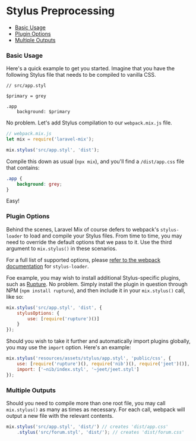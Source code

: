 # Stylus Preprocessing

-   [Basic Usage](#basic-usage)
-   [Plugin Options](#plugin-options)
-   [Multiple Outputs](#multiple-outputs)

### Basic Usage

Here's a quick example to get you started. Imagine that you have the following Stylus file that needs to be compiled to vanilla CSS.

```stylus
// src/app.styl

$primary = grey

.app
    background: $primary
```

No problem. Let's add Stylus compilation to our `webpack.mix.js` file.

```js
// webpack.mix.js
let mix = require('laravel-mix');

mix.stylus('src/app.styl', 'dist');
```

Compile this down as usual \(`npx mix`\), and you'll find a `/dist/app.css` file that contains:

```css
.app {
    background: grey;
}
```

Easy!

### Plugin Options

Behind the scenes, Laravel Mix of course defers to webpack's `stylus-loader` to load and compile your Stylus files.
From time to time, you may need to override the default options that we pass to it. Use the third argument to `mix.stylus()` in these scenarios.

For a full list of supported options, please [refer to the webpack documentation](https://github.com/webpack-contrib/stylus-loader#options) for `stylus-loader`.

Foe example, you may wish to install additional Stylus-specific plugins, such as [Rupture](https://github.com/jescalan/rupture). No problem. Simply install the plugin in question through NPM (`npm install rupture`), and then include it in your `mix.stylus()` call, like so:

```js
mix.stylus('src/app.styl', 'dist', {
    stylusOptions: {
        use: [require('rupture')()]
    }
});
```

Should you wish to take it further and automatically import plugins globally, you may use the `import` option. Here's an example:

```js
mix.stylus('resources/assets/stylus/app.styl', 'public/css', {
    use: [require('rupture')(), require('nib')(), require('jeet')()],
    import: ['~nib/index.styl', '~jeet/jeet.styl']
});
```

### Multiple Outputs

Should you need to compile more than one root file, you may call `mix.stylus()` as many as times as necessary. For each call, webpack will output a new file with the relevant contents.

```js
mix.stylus('src/app.styl', 'dist/') // creates 'dist/app.css'
    .stylus('src/forum.styl', 'dist/'); // creates 'dist/forum.css'
```
